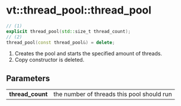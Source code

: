 vt::thread_pool::thread_pool
============================

```c++
// (1)
explicit thread_pool(std::size_t thread_count);
// (2)
thread_pool(const thread_pool&) = delete;
```

1. Creates the pool and starts the specified amount of threads.
2. Copy constructor is deleted.

Parameters
----------

|||
---------------- | ------------------------------------------
**thread_count** | the number of threads this pool should run
